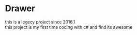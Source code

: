 # Drawer
this is a legecy project since 2016.1  
this project is my first time coding with c# and find its awesome
